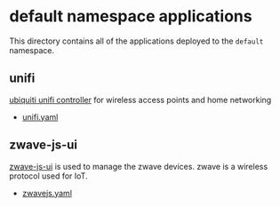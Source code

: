 # default namespace applications

This directory contains all of the applications deployed to the `default`
namespace.

## unifi

[ubiquiti unifi controller](https://github.com/jacobalberty/unifi-docker) for
wireless access points and home networking

* [unifi.yaml](./unifi/ks.yaml)

## zwave-js-ui

[zwave-js-ui](https://zwave-js.github.io/zwave-js-ui/#/) is used to manage the zwave devices. zwave is a wireless
protocol used for IoT.

* [zwavejs.yaml](./zwave-js-ui/ks.yaml)

